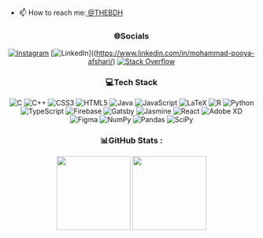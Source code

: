 <!-------- 🔭 I’m currently working on Alorotbe-->
- 📫 How to reach me:<a href="https://t.me/THEBDH"> @THEBDH </a>   <br>
<div align="center">
  
### 🌐Socials
[![Instagram](https://img.shields.io/badge/Instagram-%23E4405F.svg?logo=Instagram&logoColor=white)](https://instagram.com/pooya_afshari) [![LinkedIn](https://img.shields.io/badge/LinkedIn-%230077B5.svg?logo=linkedin&logoColor=white)]((https://www.linkedin.com/in/mohammad-pooya-afshari/) [![Stack Overflow](https://img.shields.io/badge/-Stackoverflow-FE7A16?logo=stack-overflow&logoColor=white)](https://stackoverflow.com/users/5252023/pooyaafshari) 

### 💻Tech Stack
![C](https://img.shields.io/badge/c-%2300599C.svg?style=for-the-badge&logo=c&logoColor=white) ![C++](https://img.shields.io/badge/c++-%2300599C.svg?style=for-the-badge&logo=c%2B%2B&logoColor=white) ![CSS3](https://img.shields.io/badge/css3-%231572B6.svg?style=for-the-badge&logo=css3&logoColor=white) ![HTML5](https://img.shields.io/badge/html5-%23E34F26.svg?style=for-the-badge&logo=html5&logoColor=white) ![Java](https://img.shields.io/badge/java-%23ED8B00.svg?style=for-the-badge&logo=java&logoColor=white) ![JavaScript](https://img.shields.io/badge/javascript-%23323330.svg?style=for-the-badge&logo=javascript&logoColor=%23F7DF1E) ![LaTeX](https://img.shields.io/badge/latex-%23008080.svg?style=for-the-badge&logo=latex&logoColor=white) ![R](https://img.shields.io/badge/r-%23276DC3.svg?style=for-the-badge&logo=r&logoColor=white) ![Python](https://img.shields.io/badge/python-3670A0?style=for-the-badge&logo=python&logoColor=ffdd54) ![TypeScript](https://img.shields.io/badge/typescript-%23007ACC.svg?style=for-the-badge&logo=typescript&logoColor=white) ![Firebase](https://img.shields.io/badge/firebase-%23039BE5.svg?style=for-the-badge&logo=firebase) ![Gatsby](https://img.shields.io/badge/Gatsby-%23663399.svg?style=for-the-badge&logo=gatsby&logoColor=white) ![Jasmine](https://img.shields.io/badge/jasmine-%238A4182.svg?style=for-the-badge&logo=jasmine&logoColor=white) ![React](https://img.shields.io/badge/react-%2320232a.svg?style=for-the-badge&logo=react&logoColor=%2361DAFB) ![Adobe XD](https://img.shields.io/badge/Adobe%20XD-470137?style=for-the-badge&logo=Adobe%20XD&logoColor=#FF61F6) 	![Figma](https://img.shields.io/badge/figma-%23F24E1E.svg?style=for-the-badge&logo=figma&logoColor=white) ![NumPy](https://img.shields.io/badge/numpy-%23013243.svg?style=for-the-badge&logo=numpy&logoColor=white) ![Pandas](https://img.shields.io/badge/pandas-%23150458.svg?style=for-the-badge&logo=pandas&logoColor=white) ![SciPy](https://img.shields.io/badge/SciPy-%230C55A5.svg?style=for-the-badge&logo=scipy&logoColor=%white)
### 📊GitHub Stats :

<img height="150em" src="https://github-readme-stats.vercel.app/api?username=pooyaaf&theme=dark&hide_border=true&include_all_commits=false&count_private=false" />
<img height="150em"  src="https://github-readme-stats.vercel.app/api/top-langs/?username=pooyaaf&theme=dark&hide_border=true&include_all_commits=false&count_private=false&layout=compact"/>
 

